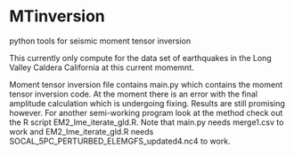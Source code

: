 # MTinversion
python tools for seismic moment tensor inversion

This currently only compute for the data set of earthquakes in the Long Valley Caldera California at this current momemnt.

Moment tensor inversion file contains main.py which contains the moment tensor inversion code. At the moment there is an error with the final amplitude calculation which is undergoing fixing. Results are still promising however. For another semi-working program look at the method check out the R script EM2_lme_iterate_gld.R. Note that main.py needs merge1.csv to work and EM2_lme_iterate_gld.R needs SOCAL_5PC_PERTURBED_ELEMGFS_updated4.nc4 to work.
